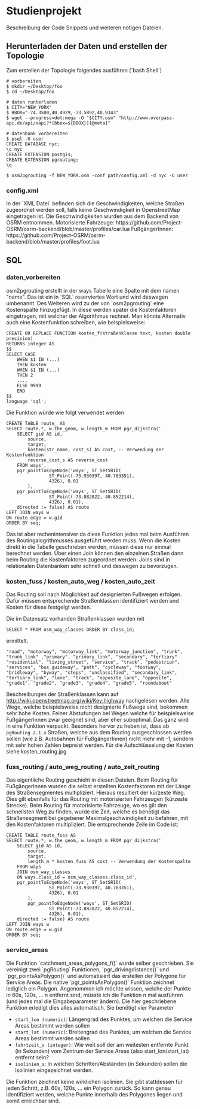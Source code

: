 <h1> Studienprojekt </h1>

Beschreibung der Code Snippets und weiteren nötigen Dateien.

<h2> Herunterladen der Daten und erstellen der Topologie</h2>
Zum erstellen der Topologie folgendes ausführen (`bash Shell`)

    # vorbereiten
    $ mkdir ~/Desktop/foo
    $ cd ~/Desktop/foo

    # daten runterladen
    $ CITY="NEW_YORK"
    $ BBOX="-74.3500,40.4929,-73.5892,40.9343"
    $ wget --progress=dot:mega -O "$CITY.osm" "http://www.overpass-api.de/api/xapi?*[bbox=${BBOX}][@meta]"

    # datenbank vorbereiten
    $ psql -U user
    CREATE DATABASE nyc;
    \c nyc
    CREATE EXTENSION postgis;
    CREATE EXTENSION pgrouting;
    \q

    $ osm2pgrouting -f NEW_YORK.osm -conf path/config.xml -d nyc -U user


<h3>config.xml</h3>
In der `XML Datei` befinden sich die Geschwindigkeiten, welche Straßen zugeordnet werden soll, falls keine Geschwindigkeit in OpenstreetMap eingetragen ist. Die Geschwindigkeiten wurden aus dem Backend von OSRM entnommen. Motorisierte Fahrzeuge: https://github.com/Project-OSRM/osrm-backend/blob/master/profiles/car.lua FußgängerInnen: https://github.com/Project-OSRM/osrm-backend/blob/master/profiles/foot.lua



<h2> SQL </h2>
<h3> daten_vorbereiten</h3>
osm2pgrouting erstellt in der ways Tabelle eine Spalte mit dem namen "name". Das ist ein in `SQL` reserviertes Wort und wird deswegen umbenannt.
Des Weiteren wird zu der von `osm2pgrouting` eine Kostenspalte hinzugefügt. In diese werden später die Kostenfaktoren eingetragen, mit welcher der Algorithmus rechnet. Man könnte Alternativ auch eine Kostenfunktion schreiben, wie beispielsweise:

    CREATE OR REPLACE FUNCTION kosten_f(straßenklasse text, kosten double precision)
    RETURNS integer AS
    $$
    SELECT CASE
	    WHEN $1 IN (...)
	    THEN kosten
	    WHEN $1 IN (...)
	    THEN 2
	    ....
	    ELSE 9999
	    END
    $$
    language 'sql';

Die Funktion würde wie folgt verwendet werden

    CREATE TABLE route_ AS
    SELECT route.*, w.the_geom, w.length_m FROM pgr_dijkstra('
        SELECT gid AS id,
            source,
            target,
	        kosten(str_name, cost_s) AS cost, -- Verwendung der Kostenfunktion
            reverse_cost_s AS reverse_cost
        FROM ways',
        pgr_pointToEdgeNode('ways', ST_SetSRID(
					ST_Point(-73.930397, 40.783351),
					4326), 0.01
			),
		pgr_pointToEdgeNode('ways', ST_SetSRID(
					ST_Point(-73.882022, 40.852214),
					4326), 0.01),
		directed := false) AS route
    LEFT JOIN ways w
    ON route.edge = w.gid
    ORDER BY seq;


Das ist aber rechenintensiver da diese Funktion jedes mal beim Ausführen des Routingalogrithmusses ausgeführt werden muss. Wenn die Kosten direkt in die Tabelle geschrieben werden, müssen diese nur einmal berechnet werden. Über einen Join können den einzelnen Straßen dann beim Routing die Kostenfaktoren zugeordnet werden. Joins sind in relationalen Datenbanken sehr schnell und deswegen zu bevorzugen.


<h3>kosten_fuss / kosten_auto_weg / kosten_auto_zeit</h3>
Das Routing soll nach Möglichkeit auf designierten Fußwegen erfolgen. Dafür müssen entsprechende Straßenklassen identifiziert werden und Kosten für diese festgelgt werden.

Die im Datensatz vorhanden Straßenklassen wurden mit

    SELECT * FROM osm_way_classes ORDER BY class_id;

ermittelt. 

    "road", "motorway", "motorway_link", "motorway_junction", "trunk",
    "trunk_link" ,"primary", "primary_link", "secondary", "tertiary"
    "residential", "living_street", "service", "track", "pedestrian",
    "services", "bus_guideway", "path", "cycleway", "footway",
    "bridleway", "byway", "steps", "unclassified", "secondary_link",
    "tertiary_link", "lane", "track", "opposite_lane", "opposite",
    "grade1", "grade2", "grade3", "grade4", "grade5", "roundabout"

Beschreibungen der Straßenklassen kann auf http://wiki.openstreetmap.org/wiki/Key:highway nachgelesen werden.
Alle Wege, welche beispielsweise nicht designierte Fußwege sind, bekommen sehr hohe Kosten. Feiner Abstufungen bei Wegen welche für beispielsweise FußgängerInnen zwar geeignet sind, aber eher suboptimal. Das ganz wird in eine Funktion verpackt. Besonders hervor zu heben ist, dass ab `pgRouting 2.1.x` Straßen, welche aus dem Routing ausgeschlossen werden sollen (wie z.B. Autobahnen für FußgängerInnen) nicht mehr mit -1, sondern mit sehr hohen Zahlen bepreist werden. 
Für die Aufschlüsselung der Kosten siehe kosten_routing.jpg


<h3> fuss_routing / auto_weg_routing / auto_zeit_routing </h3>
Das eigentliche Routing geschieht in diesen Dateien. Beim Routing für FußgängerInnen wurden die selbst erstellten Kostenfaktoren mit der Länge des Straßensegmentes multipliziert. Hieraus resultiert der kürzeste Weg. Dies gilt ebenfalls für das Routing mit motorisierten Fahrzeugen (kürzeste Strecke). Beim Routing für motorisierte Fahrzeuge, wo es gilt den schnellsten Weg zu finden, wurde die Zeit, welche es benötigt das Straßensegment bei gegebener Maximalgeschwindigkeit zu befahren, mit den Kostenfaktoren multipliziert.
Die entsprechende Zeile im Code ist:
	
    CREATE TABLE route_fuss AS
    SELECT route.*, w.the_geom, w.length_m FROM pgr_dijkstra('
        SELECT gid AS id,
            source,
            target,
            length_m * kosten_fuss AS cost -- Verwendung der Kostenspalte
        FROM ways
        JOIN osm_way_classes
        ON ways.class_id = osm_way_classes.class_id',
        pgr_pointToEdgeNode('ways', ST_SetSRID(
					ST_Point(-73.930397, 40.783351),
					4326), 0.01
			),
			pgr_pointToEdgeNode('ways', ST_SetSRID(
					ST_Point(-73.882022, 40.852214),
					4326), 0.01),
		directed := false) AS route
    LEFT JOIN ways w
    ON route.edge = w.gid
    ORDER BY seq;


<h3>service_areas</h3>
Die Funktion `catchment_areas_polygons_f()` wurde selber geschrieben. Sie vereinigt zwei `pgRouting` Funktionen, `pgr_drivingdistance()` und `pgr_pointsAsPolygon()` und automatisiert das erstellen der Polygone für Service Areas. Die native `pgr_pointsAsPolygon()` Funktion zeichnet lediglich ein Polygon. Angenommen ich möchte wissen, welche der Punkte in 60s, 120s, ... n entfernt sind, müsste ich die Funktion n mal ausführen (und jedes mal die Eingabeparameter ändern). Die hier geschriebene Funktion erledigt dies alles automatisch. Sie benötigt vier Parameter

- `start_lon (numeric)`: Längengrad des Punktes, um welchen die Service Areas bestimmt werden sollen
- `start_lat (numeric)`: Breitengrad des Punktes, um welchen die Service Areas bestimmt werden sollen
- `fahrtzeit_s (integer)`: Wie weit soll der am weitesten entfernte Punkt (in Sekunden) vom Zentrum der Service Areas (also start_lon/start_lat) entfernt sein?
- `isolinien_s`: In welchen Schritten/Abständen (in Sekunden) sollen die Isolinien eingezeichnet werden. 

Die Funktion zeichnet keine wirklichen Isolinien. Sie gibt stattdessen für jeden Schritt, z.B. 60s, 120s, ... ein Polygon zurück. So kann genau identifiziert werden, welche Punkte innerhalb des Polygones liegen und somit erreichbar sind. 